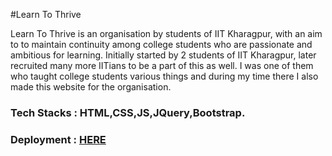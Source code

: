 #Learn To Thrive


Learn To Thrive is an organisation by students of IIT Kharagpur, with an aim to to maintain continuity among college students who are passionate and ambitious for learning. Initially started by 2 students of IIT Kharagpur, later recruited many more IITians to be a part of this as well. I was one of them who taught college students various things and during my time there I also made this website for the organisation.


### Tech Stacks : HTML,CSS,JS,JQuery,Bootstrap.

### Deployment : [HERE](https://ansh-chaturmohta.github.io/LTT/)

